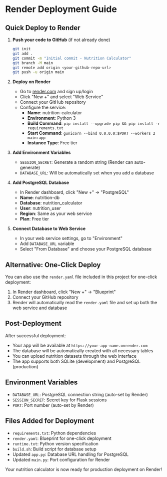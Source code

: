 # Render Deployment Guide

## Quick Deploy to Render

1. **Push your code to GitHub** (if not already done)
   ```bash
   git init
   git add .
   git commit -m "Initial commit - Nutrition Calculator"
   git branch -M main
   git remote add origin <your-github-repo-url>
   git push -u origin main
   ```

2. **Deploy on Render**
   - Go to [render.com](https://render.com) and sign up/login
   - Click "New +" and select "Web Service"
   - Connect your GitHub repository
   - Configure the service:
     - **Name**: nutrition-calculator
     - **Environment**: Python 3
     - **Build Command**: `pip install --upgrade pip && pip install -r requirements.txt`
     - **Start Command**: `gunicorn --bind 0.0.0.0:$PORT --workers 2 main:app`
     - **Instance Type**: Free tier

3. **Add Environment Variables**
   - `SESSION_SECRET`: Generate a random string (Render can auto-generate)
   - `DATABASE_URL`: Will be automatically set when you add a database

4. **Add PostgreSQL Database**
   - In Render dashboard, click "New +" → "PostgreSQL"
   - **Name**: nutrition-db
   - **Database**: nutrition_calculator
   - **User**: nutrition_user
   - **Region**: Same as your web service
   - **Plan**: Free tier

5. **Connect Database to Web Service**
   - In your web service settings, go to "Environment"
   - Add `DATABASE_URL` variable
   - Select "From Database" and choose your PostgreSQL database

## Alternative: One-Click Deploy

You can also use the `render.yaml` file included in this project for one-click deployment:

1. In Render dashboard, click "New +" → "Blueprint"
2. Connect your GitHub repository
3. Render will automatically read the `render.yaml` file and set up both the web service and database

## Post-Deployment

After successful deployment:
- Your app will be available at `https://your-app-name.onrender.com`
- The database will be automatically created with all necessary tables
- You can upload nutrition datasets through the web interface
- The app supports both SQLite (development) and PostgreSQL (production)

## Environment Variables

- `DATABASE_URL`: PostgreSQL connection string (auto-set by Render)
- `SESSION_SECRET`: Secret key for Flask sessions
- `PORT`: Port number (auto-set by Render)

## Files Added for Deployment

- `requirements.txt`: Python dependencies
- `render.yaml`: Blueprint for one-click deployment
- `runtime.txt`: Python version specification
- `build.sh`: Build script for database setup
- Updated `app.py`: Database URL handling for PostgreSQL
- Updated `main.py`: Port configuration for Render

Your nutrition calculator is now ready for production deployment on Render!